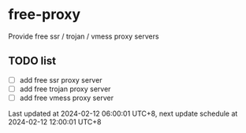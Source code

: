 
# free-proxy
Provide free ssr / trojan / vmess proxy servers


## TODO list
- [ ] add free ssr proxy server
- [ ] add free trojan proxy server
- [ ] add free vmess proxy server

Last updated at 2024-02-12 06:00:01 UTC+8, next update schedule at 2024-02-12 12:00:01 UTC+8

